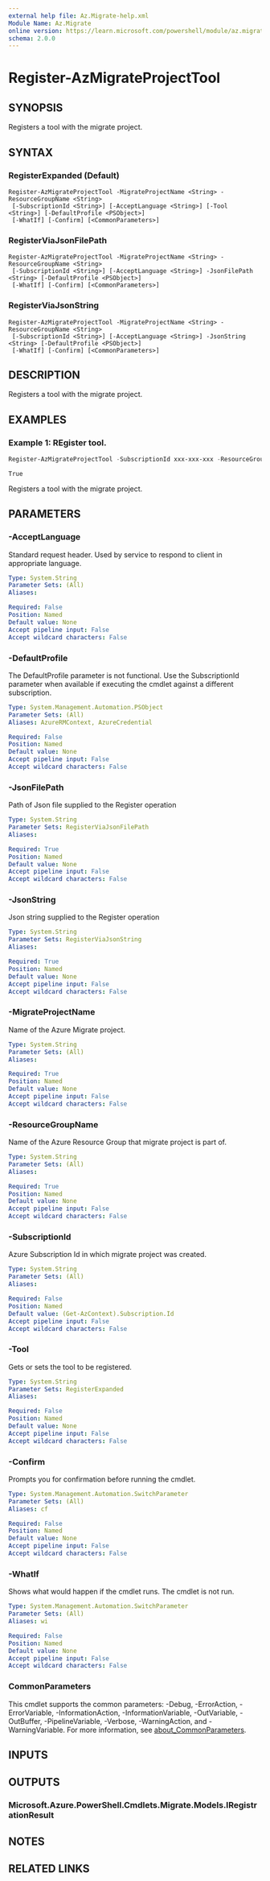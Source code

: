 ```yaml
---
external help file: Az.Migrate-help.xml
Module Name: Az.Migrate
online version: https://learn.microsoft.com/powershell/module/az.migrate/register-azmigrateprojecttool
schema: 2.0.0
---
```


# Register-AzMigrateProjectTool

## SYNOPSIS
Registers a tool with the migrate project.

## SYNTAX

### RegisterExpanded (Default)
```
Register-AzMigrateProjectTool -MigrateProjectName <String> -ResourceGroupName <String>
 [-SubscriptionId <String>] [-AcceptLanguage <String>] [-Tool <String>] [-DefaultProfile <PSObject>]
 [-WhatIf] [-Confirm] [<CommonParameters>]
```

### RegisterViaJsonFilePath
```
Register-AzMigrateProjectTool -MigrateProjectName <String> -ResourceGroupName <String>
 [-SubscriptionId <String>] [-AcceptLanguage <String>] -JsonFilePath <String> [-DefaultProfile <PSObject>]
 [-WhatIf] [-Confirm] [<CommonParameters>]
```

### RegisterViaJsonString
```
Register-AzMigrateProjectTool -MigrateProjectName <String> -ResourceGroupName <String>
 [-SubscriptionId <String>] [-AcceptLanguage <String>] -JsonString <String> [-DefaultProfile <PSObject>]
 [-WhatIf] [-Confirm] [<CommonParameters>]
```

## DESCRIPTION
Registers a tool with the migrate project.

## EXAMPLES

### Example 1: REgister tool.
```powershell
Register-AzMigrateProjectTool -SubscriptionId xxx-xxx-xxx -ResourceGroupName BugBashAVSVMware -MigrateProjectName BugBashAVSVMware -Tool Zerto
```

```output
True
```

Registers a tool with the migrate project.

## PARAMETERS

### -AcceptLanguage
Standard request header.
Used by service to respond to client in appropriate language.

```yaml
Type: System.String
Parameter Sets: (All)
Aliases:

Required: False
Position: Named
Default value: None
Accept pipeline input: False
Accept wildcard characters: False
```

### -DefaultProfile
The DefaultProfile parameter is not functional.
Use the SubscriptionId parameter when available if executing the cmdlet against a different subscription.

```yaml
Type: System.Management.Automation.PSObject
Parameter Sets: (All)
Aliases: AzureRMContext, AzureCredential

Required: False
Position: Named
Default value: None
Accept pipeline input: False
Accept wildcard characters: False
```

### -JsonFilePath
Path of Json file supplied to the Register operation

```yaml
Type: System.String
Parameter Sets: RegisterViaJsonFilePath
Aliases:

Required: True
Position: Named
Default value: None
Accept pipeline input: False
Accept wildcard characters: False
```

### -JsonString
Json string supplied to the Register operation

```yaml
Type: System.String
Parameter Sets: RegisterViaJsonString
Aliases:

Required: True
Position: Named
Default value: None
Accept pipeline input: False
Accept wildcard characters: False
```

### -MigrateProjectName
Name of the Azure Migrate project.

```yaml
Type: System.String
Parameter Sets: (All)
Aliases:

Required: True
Position: Named
Default value: None
Accept pipeline input: False
Accept wildcard characters: False
```

### -ResourceGroupName
Name of the Azure Resource Group that migrate project is part of.

```yaml
Type: System.String
Parameter Sets: (All)
Aliases:

Required: True
Position: Named
Default value: None
Accept pipeline input: False
Accept wildcard characters: False
```

### -SubscriptionId
Azure Subscription Id in which migrate project was created.

```yaml
Type: System.String
Parameter Sets: (All)
Aliases:

Required: False
Position: Named
Default value: (Get-AzContext).Subscription.Id
Accept pipeline input: False
Accept wildcard characters: False
```

### -Tool
Gets or sets the tool to be registered.

```yaml
Type: System.String
Parameter Sets: RegisterExpanded
Aliases:

Required: False
Position: Named
Default value: None
Accept pipeline input: False
Accept wildcard characters: False
```

### -Confirm
Prompts you for confirmation before running the cmdlet.

```yaml
Type: System.Management.Automation.SwitchParameter
Parameter Sets: (All)
Aliases: cf

Required: False
Position: Named
Default value: None
Accept pipeline input: False
Accept wildcard characters: False
```

### -WhatIf
Shows what would happen if the cmdlet runs.
The cmdlet is not run.

```yaml
Type: System.Management.Automation.SwitchParameter
Parameter Sets: (All)
Aliases: wi

Required: False
Position: Named
Default value: None
Accept pipeline input: False
Accept wildcard characters: False
```

### CommonParameters
This cmdlet supports the common parameters: -Debug, -ErrorAction, -ErrorVariable, -InformationAction, -InformationVariable, -OutVariable, -OutBuffer, -PipelineVariable, -Verbose, -WarningAction, and -WarningVariable. For more information, see [about_CommonParameters](http://go.microsoft.com/fwlink/?LinkID=113216).

## INPUTS

## OUTPUTS

### Microsoft.Azure.PowerShell.Cmdlets.Migrate.Models.IRegistrationResult

## NOTES

## RELATED LINKS
